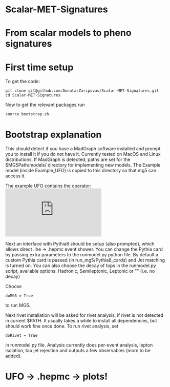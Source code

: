 # Scalar-MET-Signatures
# From scalar models to pheno signatures

# First time setup

To get the code:
```
git clone git@github.com:DonatasZaripovas/Scalar-MET-Signatures.git
cd Scalar-MET-Signatures
```
Now to get the relevant packages run 
```
source bootstrap.sh
```
# Bootstrap explanation
This should detect if you have a MadGraph software installed and prompt you to install it if you do not have it.
Currently tested on MacOS and Linux distributions. If MadGraph is detected, paths are set for the $MG5Path/models/ directory
for implementing new models. The Example model (inside Example_UFO) is copied to this directory so that mg5 can access it.

The example UFO contains the operator:
![equation](http://latex.codecogs.com/gif.latex?%5Cmathcal%7BL%7D%3D%5Cfrac%7B%5Cpartial_%7B%5Cmu%7D%5Cphi%5Cpartial%5E%7B%5Cmu%7D%5Cphi%7D%7BM%5E4%7DT%5E%7B%5Cnu%7D_%7B%5Cnu%7D%20&plus;%20%5Cfrac%7B1%7D%7B2%7D%5Cphi%5E%7B2%7Dm%5E%7B2%7D)

Next an interface with Pythia8 should be setup (also prompted), which allows direct .lhe -> .hepmc event shower.
You can change the Pythia card by passing extra parameters to the runmodel.py python file.
By default a custom Pythia card is passed (in run_mg5/Pythia8_cards) and Jet matching is turned on.
You can also choose the decay of tops in the runmodel.py script, available options: Hadronic, Semileptonic, Leptonic or "" (i.e. no decay)

Choose 
```
doMG5 = True
```
to run MG5.

Next rivet installation will be asked for rivet analysis, if rivet is not detected in current $PATH. It usually takes a while to install all dependencies,
but should work fine once done.
To run rivet analysis, set 
```
doRivet = True
```
in runmodel.py file. Analysis currently does per-event analysis, lepton isolation, tau jet rejection and outputs a few observables (more to be added).

# UFO -> .hepmc -> plots!

